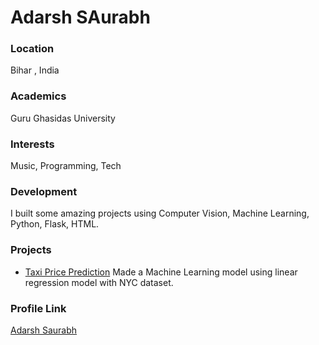 # Adarsh SAurabh

### Location

Bihar , India

### Academics

Guru Ghasidas University

### Interests

Music, Programming, Tech 

### Development

I built some amazing projects using Computer Vision, Machine Learning, Python, Flask, HTML.

### Projects

- [Taxi Price Prediction](https://github.com/Adarsh-Saurabh/Machine-Learning-Projects/tree/main/NYC%20Taxi%20Prediction) Made a Machine Learning model using linear regression model with NYC dataset.

### Profile Link

[Adarsh Saurabh](https://github.com/Adarsh-Saurabh)
